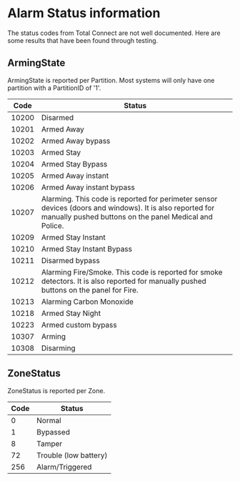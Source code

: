 # Alarm Status information

The status codes from Total Connect are not well documented.  Here are some results that have been found through testing.

## ArmingState
ArmingState is reported per Partition.  Most systems will only have one partition with a PartitionID of '1'.

Code | Status
------------ | -------------
10200 | Disarmed
10201 | Armed Away
10202 | Armed Away bypass
10203 | Armed Stay
10204 | Armed Stay Bypass
10205 | Armed Away instant
10206 | Armed Away instant bypass
10207 | Alarming.  This code is reported for perimeter sensor devices (doors and windows).  It is also reported for manually pushed buttons on the panel Medical and Police. 
10209 | Armed Stay Instant
10210 | Armed Stay Instant Bypass
10211 | Disarmed bypass
10212 | Alarming Fire/Smoke. This code is reported for smoke detectors.  It is also reported for manually pushed buttons on the panel for Fire.
10213 | Alarming Carbon Monoxide
10218 | Armed Stay Night
10223 | Armed custom bypass
10307 | Arming
10308 | Disarming

## ZoneStatus
ZoneStatus is reported per Zone.

Code | Status
------------ | -------------
0 | Normal
1 | Bypassed
8 | Tamper
72 | Trouble (low battery)
256 | Alarm/Triggered